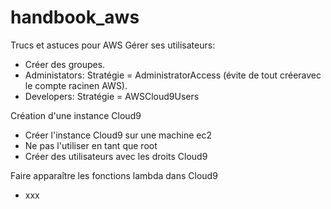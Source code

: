 # handbook_aws
Trucs et astuces pour AWS
Gérer ses utilisateurs:
- Créer des groupes.
- Administators: Stratégie = AdministratorAccess (évite de tout créeravec le compte racinen AWS).
- Developers: Stratégie = AWSCloud9Users

Création d'une instance Cloud9
- Créer l'instance Cloud9 sur une machine ec2
- Ne pas l'utiliser en tant que root
- Créer des utilisateurs avec les droits Cloud9

Faire apparaître les fonctions lambda dans Cloud9
- xxx
